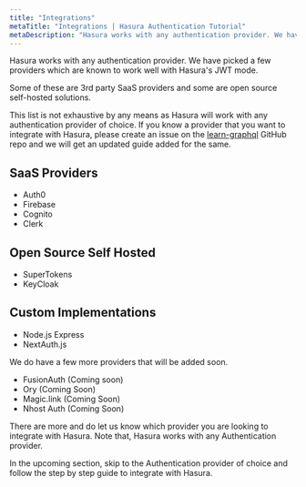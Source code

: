 ```yaml
---
title: "Integrations"
metaTitle: "Integrations | Hasura Authentication Tutorial"
metaDescription: "Hasura works with any authentication provider. We have picked a few providers which are known to work well with Hasura"
---
```


Hasura works with any authentication provider. We have picked a few providers which are known to work well with Hasura's JWT mode.

Some of these are 3rd party SaaS providers and some are open source self-hosted solutions.

This list is not exhaustive by any means as Hasura will work with any authentication provider of choice. If you know a provider that you want to integrate with Hasura, please create an issue on the [learn-graphql](https://github.com/hasura/learn-graphql) GitHub repo and we will get an updated guide added for the same.

## SaaS Providers

- Auth0
- Firebase
- Cognito
- Clerk

## Open Source Self Hosted

- SuperTokens
- KeyCloak

## Custom Implementations

- Node.js Express
- NextAuth.js

We do have a few more providers that will be added soon.

- FusionAuth (Coming soon)
- Ory (Coming Soon)
- Magic.link (Coming Soon)
- Nhost Auth (Coming Soon)

There are more and do let us know which provider you are looking to integrate with Hasura. Note that, Hasura works with any Authentication provider.

In the upcoming section, skip to the Authentication provider of choice and follow the step by step guide to integrate with Hasura.

